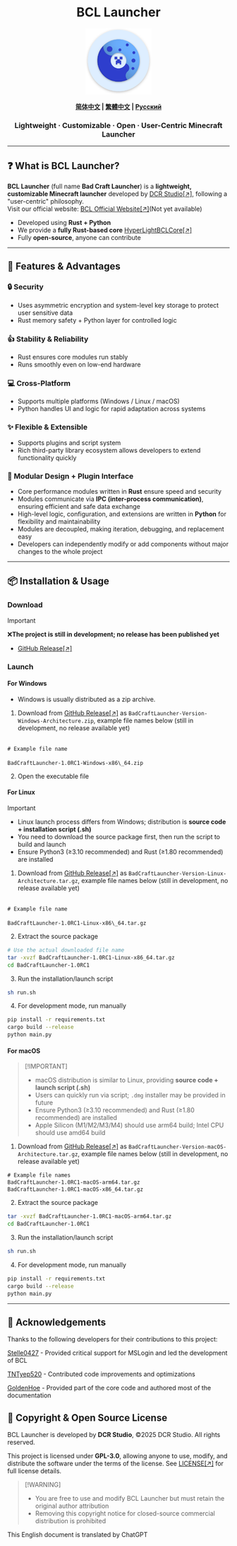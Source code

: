 <h1 align="center">BCL Launcher</h1>

<p align="center">
  <img src="./assets/logo.svg" alt="BCL-Launcher Logo" width="150">
</p>

<p align="center">
  <b><a href="../README.md">简体中文</a> | <a href="README_ZHTW.md">繁體中文</a> | <a href="README_RUS.md">Русский</a></b>
</p>

<h3 align="center">Lightweight · Customizable · Open · User-Centric Minecraft Launcher</h3>

---

## ❓ What is BCL Launcher?
**BCL Launcher** (full name **Bad Craft Launcher**) is a **lightweight, customizable Minecraft launcher** developed by [DCR Studio[↗]](https://github.com/DCR-Studio), following a "user-centric" philosophy.  
Visit our official website: [BCL Official Website[↗]](https://launcher.dcrstudio.top/en_us.html_)(Not yet available)

- Developed using **Rust + Python**  
- We provide a **fully Rust-based core** [HyperLightBCLCore[↗]](https://github.com/DCR-Studio/OpenBCLCore)  
- Fully **open-source**, anyone can contribute  

---

## 🚀 Features & Advantages
### 🔒 Security  
- Uses asymmetric encryption and system-level key storage to protect user sensitive data  
- Rust memory safety + Python layer for controlled logic  

### 👍 Stability & Reliability  
- Rust ensures core modules run stably  
- Runs smoothly even on low-end hardware  

### 💻 Cross-Platform  
- Supports multiple platforms (Windows / Linux / macOS)  
- Python handles UI and logic for rapid adaptation across systems  

### ✨ Flexible & Extensible  
- Supports plugins and script system  
- Rich third-party library ecosystem allows developers to extend functionality quickly  

### 🧩 Modular Design + Plugin Interface  
- Core performance modules written in **Rust** ensure speed and security  
- Modules communicate via **IPC (inter-process communication)**, ensuring efficient and safe data exchange  
- High-level logic, configuration, and extensions are written in **Python** for flexibility and maintainability  
- Modules are decoupled, making iteration, debugging, and replacement easy  
- Developers can independently modify or add components without major changes to the whole project  

---

## 📦 Installation & Usage
### Download
> [!IMPORTANT]  
> ❌**The project is still in development; no release has been published yet**
- [GitHub Release[↗]](https://github.com/DCR-Studio/BCL-Launcher/releases)

### Launch
#### For Windows
- Windows is usually distributed as a zip archive.
1. Download from [GitHub Release[↗]](https://github.com/DCR-Studio/BCL-Launcher/releases) as `BadCraftLauncher-Version-Windows-Architecture.zip`, example file names below (still in development, no release available yet)
```

# Example file name

BadCraftLauncher-1.0RC1-Windows-x86\_64.zip

```
2. Open the executable file

#### For Linux
> [!IMPORTANT]
> - Linux launch process differs from Windows; distribution is **source code + installation script (.sh)**  
> - You need to download the source package first, then run the script to build and launch  
> - Ensure Python3 (≥3.10 recommended) and Rust (≥1.80 recommended) are installed
1. Download from [GitHub Release[↗]](https://github.com/DCR-Studio/BCL-Launcher/releases) as `BadCraftLauncher-Version-Linux-Architecture.tar.gz`, example file names below (still in development, no release available yet)
```

# Example file name

BadCraftLauncher-1.0RC1-Linux-x86\_64.tar.gz

````

2. Extract the source package  
```bash
# Use the actual downloaded file name
tar -xvzf BadCraftLauncher-1.0RC1-Linux-x86_64.tar.gz
cd BadCraftLauncher-1.0RC1
````

3. Run the installation/launch script

```bash
sh run.sh
```

4. For development mode, run manually

```bash
pip install -r requirements.txt
cargo build --release
python main.py
```

#### For macOS

> \[!IMPORTANT]
>
> * macOS distribution is similar to Linux, providing **source code + launch script (.sh)**
> * Users can quickly run via script; `.dmg` installer may be provided in future
> * Ensure Python3 (≥3.10 recommended) and Rust (≥1.80 recommended) are installed
> * Apple Silicon (M1/M2/M3/M4) should use arm64 build; Intel CPU should use amd64 build

1. Download from [GitHub Release\[↗\]](https://github.com/DCR-Studio/BCL-Launcher/releases) as `BadCraftLauncher-Version-macOS-Architecture.tar.gz`, example file names below (still in development, no release available yet)

```
# Example file names
BadCraftLauncher-1.0RC1-macOS-arm64.tar.gz
BadCraftLauncher-1.0RC1-macOS-x86_64.tar.gz
```

2. Extract the source package

```bash
tar -xvzf BadCraftLauncher-1.0RC1-macOS-arm64.tar.gz
cd BadCraftLauncher-1.0RC1
```

3. Run the installation/launch script

```bash
sh run.sh
```

4. For development mode, run manually

```bash
pip install -r requirements.txt
cargo build --release
python main.py
```

---
## 🌟 Acknowledgements

Thanks to the following developers for their contributions to this project:

[Stelle0427](https://github.com/Stelle0427) - Provided critical support for MSLogin and led the development of BCL

[TNTyep520](https://github.com/TNTyep520) - Contributed code improvements and optimizations

[GoldenHoe](https://github.com/GoldenHoe) - Provided part of the core code and authored most of the documentation

## 📜 Copyright & Open Source License

BCL Launcher is developed by **DCR Studio**, ©2025 DCR Studio. All rights reserved.

This project is licensed under **GPL-3.0**, allowing anyone to use, modify, and distribute the software under the terms of the license.
See [LICENSE[↗]](./LICENSE) for full license details.

> \[!WARNING]
>
> * You are free to use and modify BCL Launcher but must retain the original author attribution
> * Removing this copyright notice for closed-source commercial distribution is prohibited

This English document is translated by ChatGPT
